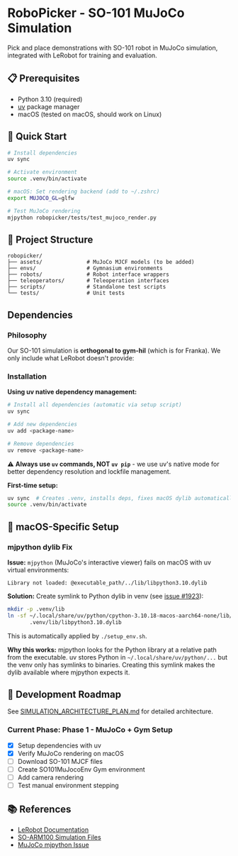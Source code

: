 # RoboPicker - SO-101 MuJoCo Simulation

Pick and place demonstrations with SO-101 robot in MuJoCo simulation, integrated with LeRobot for training and evaluation.

## 📋 Prerequisites

- Python 3.10 (required)
- [uv](https://github.com/astral-sh/uv) package manager
- macOS (tested on macOS, should work on Linux)

## 🚀 Quick Start

```bash
# Install dependencies
uv sync

# Activate environment
source .venv/bin/activate

# macOS: Set rendering backend (add to ~/.zshrc)
export MUJOCO_GL=glfw

# Test MuJoCo rendering
mjpython robopicker/tests/test_mujoco_render.py
```

## 📁 Project Structure

```
robopicker/
├── assets/              # MuJoCo MJCF models (to be added)
├── envs/                # Gymnasium environments
├── robots/              # Robot interface wrappers
├── teleoperators/       # Teleoperation interfaces
├── scripts/             # Standalone test scripts
└── tests/               # Unit tests
```

## Dependencies

### Philosophy
Our SO-101 simulation is **orthogonal to gym-hil** (which is for Franka). We only include what LeRobot doesn't provide:

### Installation

**Using uv native dependency management:**
```bash
# Install all dependencies (automatic via setup script)
uv sync

# Add new dependencies
uv add <package-name>

# Remove dependencies
uv remove <package-name>
```

⚠️ **Always use `uv` commands, NOT `uv pip`** - we use uv's native mode for better dependency resolution and lockfile management.

**First-time setup:**
```bash
uv sync  # Creates .venv, installs deps, fixes macOS dylib automatically
source .venv/bin/activate
```

## 🔧 macOS-Specific Setup

### mjpython dylib Fix

**Issue:** `mjpython` (MuJoCo's interactive viewer) fails on macOS with uv virtual environments:
```
Library not loaded: @executable_path/../lib/libpython3.10.dylib
```

**Solution:** Create symlink to Python dylib in venv (see [issue #1923](https://github.com/google-deepmind/mujoco/issues/1923)):
```bash
mkdir -p .venv/lib
ln -sf ~/.local/share/uv/python/cpython-3.10.18-macos-aarch64-none/lib/libpython3.10.dylib \
       .venv/lib/libpython3.10.dylib
```

This is automatically applied by `./setup_env.sh`.

**Why this works:** mjpython looks for the Python library at a relative path from the executable. uv stores Python in `~/.local/share/uv/python/...` but the venv only has symlinks to binaries. Creating this symlink makes the dylib available where mjpython expects it.

## 🎯 Development Roadmap

See [SIMULATION_ARCHITECTURE_PLAN.md](SIMULATION_ARCHITECTURE_PLAN.md) for detailed architecture.

### Current Phase: Phase 1 - MuJoCo + Gym Setup

- [x] Setup dependencies with uv
- [x] Verify MuJoCo rendering on macOS
- [ ] Download SO-101 MJCF files
- [ ] Create SO101MuJocoEnv Gym environment
- [ ] Add camera rendering
- [ ] Test manual environment stepping

## 📚 References

- [LeRobot Documentation](https://huggingface.co/docs/lerobot)
- [SO-ARM100 Simulation Files](https://github.com/TheRobotStudio/SO-ARM100/tree/main/Simulation)
- [MuJoCo mjpython Issue](https://github.com/google-deepmind/mujoco/issues/1923)
